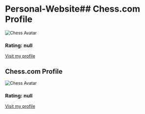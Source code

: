 # Personal-Website## Chess.com Profile
![Chess Avatar](https://images.chesscomfiles.com/uploads/v1/user/313196693.bebeeb57.200x200o.1de6f1f789db.jpg)
### Rating: null
[Visit my profile](https://www.chess.com/member/T3nsor9)
## Chess.com Profile
![Chess Avatar](https://images.chesscomfiles.com/uploads/v1/user/313196693.bebeeb57.200x200o.1de6f1f789db.jpg)
### Rating: null
[Visit my profile](https://www.chess.com/member/T3nsor9)
